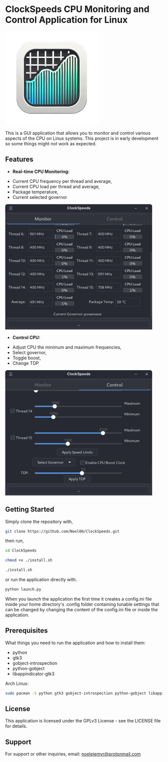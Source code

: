 # ClockSpeeds CPU Monitoring and Control Application for Linux

<img src="icon/ClockSpeeds-Icon-hi.png" alt="Sample Image" width="300" height="300">

This is a GUI application that allows you to monitor and control various aspects of the CPU on Linux systems.
This project is in early development so some things might not work as expected.

## Features

- **Real-time CPU Monitoring:** 
* Current CPU frequency per thread and average,
* Current CPU load per thread and average,
* Package temperature,
* Current selected governor

<img src="images/ClockSpeeds-Preview.png" alt="Sample Image" width="470" height="400">

- **Control CPU:** 
* Adjust CPU the minimum and maximum frequencies,
* Select governor,
* Toggle boost,
* Change TDP

<img src="images/ClockSpeeds-Preview1.png" alt="Sample Image" width="470" height="400">

## Getting Started

Simply clone the repository with,

```sh
git clone https://github.com/Neol00/ClockSpeeds.git
```

then run,

```sh
cd ClockSpeeds
```

```sh
chmod +x ./install.sh
```

```sh
./install.sh
```

or run the application directly with.

```sh
python launch.py
```

When you launch the application the first time it creates a config.ini file inside your home directory's .config folder containing tunable settings 
that can be changed by changing the content of the config.ini file or inside the application.

## Prerequisites

What things you need to run the application and how to install them:

* python
* gtk3
* gobject-introspection
* python-gobject
* libappindicator-gtk3

Arch Linux:

```sh
sudo pacman -S python gtk3 gobject-introspection python-gobject libappindicator-gtk3
```

## License

This application is licensed under the GPLv3 License - see the LICENSE file for details.

## Support

For support or other inquiries, email: noelejemyr@protonmail.com
